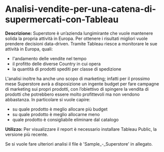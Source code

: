 # Analisi-vendite-per-una-catena-di-supermercati-con-Tableau

**Descrizione:** Superstore è un’azienda lungimirante che vuole mantenere solida la propria attività in Europa. Per ottenere i risultati migliori vuole prendere decisioni data-driven. Tramite Tableau riesce a monitorare le sue attività in Europa, quali: 
- l'andamento delle vendite nel tempo
- il profitto delle diverse Country in cui opera
- la quantità di prodotti spediti per classe di spedizione

L'analisi inoltre ha anche uno scopo di marketing; infatti per il prossimo mese Superstore avrà a disposizione un ingente budget per fare campagne di marketing sui propri prodotti, con l’obiettivo di spingere la vendita di prodotti che potrebbero essere molto profittevoli ma non vendono abbastanza.
In particolare si vuole capire:
- su quale prodotto è meglio allocare più budget
- su quale prodotto è meglio allocarne meno
- quale prodotto è consigliabile eliminare dal catalogo

**Utilizzo:**  Per visualizzare il report è necessario installare Tableau Public, la versione più recente.

Se si vuole fare ulteriori analisi il file è 'Sample_-_Superstore' in allegato.
